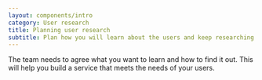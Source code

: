 ```yaml
---
layout: components/intro
category: User research
title: Planning user research
subtitle: Plan how you will learn about the users and keep researching through the service design and delivery process.
---
```


The team needs to agree what you want to learn and how to find it out. This will help you build a service that meets the needs of your users.
